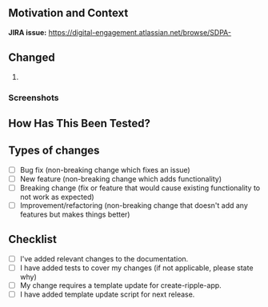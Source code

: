 <!--
MAKE SURE TO READ THE CONTRIBUTING.md BEFORE CREATING A PR

Please follow these rules:
1. SUBJECT: use format [SDPA-123] Verb in past tense with dot at the end.
   - This subject will be used as a commit message after PR is merged.
   - Verbs are usually one of these: Updated, Refactored, Removed, Changed, Added.
   - If there is no ticket - do not put [NOTICKET].

2. BODY: fill-in the template below

3. LABEL: Assign 'Needs review' label as soon as you ready to have this reviewed.

4. ASSIGNEE: Assign at least 2 reviewers.     

No need to remove these lines - they are comments.
-->

## Motivation and Context

<!-- Why is this change required? What problem does it solve? -->
<!-- If it fixes an open issue, please link to the issue here. -->
**JIRA issue:** https://digital-engagement.atlassian.net/browse/SDPA-

## Changed

<!-- Describe your changes in detail -->

1.

### Screenshots

<!--
Provide as many screenshots as required to make reviewers understand what was changed.
-->

## How Has This Been Tested?

<!-- All PR's should implement unit tests if possible -->
<!-- Please describe how you tested your changes. -->
<!-- Have you created new tests or updated existing ones? -->
<!-- e.g. unit | storybook | integration | none -->

## Types of changes

<!-- What types of changes does your code introduce? Put an `x` in all the boxes that apply: -->

- [ ] Bug fix (non-breaking change which fixes an issue)
- [ ] New feature (non-breaking change which adds functionality)
- [ ] Breaking change (fix or feature that would cause existing functionality to not work as expected)
- [ ] Improvement/refactoring (non-breaking change that doesn't add any features but makes things better)

## Checklist

<!-- Go over all the following points, and put an `x` in all the boxes that apply. -->
<!-- If you're unsure about any of these, don't hesitate to ask. We're here to help! -->

- [ ] I've added relevant changes to the documentation.
- [ ] I have added tests to cover my changes (if not applicable, please state why)
- [ ] My change requires a template update for create-ripple-app.
- [ ] I have added template update script for next release.
